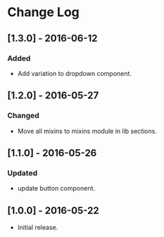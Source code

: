 # Change Log

## [1.3.0] - 2016-06-12

### Added
- Add variation to dropdown component.

## [1.2.0] - 2016-05-27

### Changed
- Move all mixins to mixins module in lib sections.

## [1.1.0] - 2016-05-26

### Updated
- update button component.

## [1.0.0] - 2016-05-22

* Initial release.